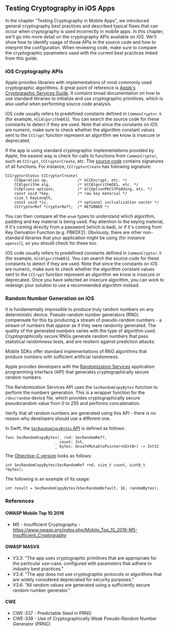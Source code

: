 ## Testing Cryptography in iOS Apps

In the chapter "Testing Cryptography in Mobile Apps", we introduced general cryptography best practices and described typical flaws that can occur when cryptography is used incorrectly in mobile apps. In this chapter, we'll go into more detail on the cryptography APIs available on iOS. We'll show how to identify usage of those APIs in the source code and how to interpret the configuration. When reviewing code, make sure to compare the cryptographic parameters used with the current best practices linked from this guide.

### iOS Cryptography APIs

Apple provides libraries with implementations of most commonly used cryptographic algorithms. A great point of reference is [Apple's Cryptographic Services Guide](https://developer.apple.com/library/content/documentation/Security/Conceptual/cryptoservices/GeneralPurposeCrypto/GeneralPurposeCrypto.html "Apple Cryptographic Services Guide"). It contains broad documentation on how to use standard libraries to initialize and use cryptographic primitives, which is also useful when performing source code analysis.

iOS code usually refers to predefined constants defined in `CommonCryptor.h` (for example, `kCCAlgorithmDES`). You can search the source code for these constants to detect if they are used. Note that since the constants on iOS are numeric, make sure to check whether the algorithm constant values sent to the `CCCrypt` function represent an algorithm we know is insecure or deprecated.

If the app is using standard cryptographic implementations provided by Apple, the easiest way is check for calls to functions from `CommonCryptor`, such as `CCCrypt`, `CCCryptorCreate`, etc. The [source code](https://opensource.apple.com/source/CommonCrypto/CommonCrypto-36064/CommonCrypto/CommonCryptor.h "CommonCryptor.h") contains signatures of all functions. For instance, `CCCryptorCreate` has following signature:

```
CCCryptorStatus CCCryptorCreate(
	CCOperation op,             /* kCCEncrypt, etc. */
	CCAlgorithm alg,            /* kCCAlgorithmDES, etc. */
	CCOptions options,          /* kCCOptionPKCS7Padding, etc. */
	const void *key,            /* raw key material */
	size_t keyLength,
	const void *iv,             /* optional initialization vector */
	CCCryptorRef *cryptorRef);  /* RETURNED */
```

You can then compare all the `enum` types to understand which algorithm, padding and key material is being used. Pay attention to the keying material, if it's coming directly from a password (which is bad), or if it's coming from Key Derivation Function (e.g. PBKDF2).
Obviously, there are other non-standard libraries that your application might be using (for instance `openssl`), so you should check for these too.

iOS code usually refers to predefined constants defined in `CommonCryptor.h` (for example, `kCCAlgorithmDES`). You can search the source code for these constants to detect if they are used. Note that since the constants on iOS are numeric, make sure to check whether the algorithm constant values sent to the `CCCrypt` function represent an algorithm we know is insecure or deprecated. Once you have selected an insecure algorithm, you can work to redesign your solution to use a recommended algorithm instead.

### Random Number Generation on iOS

It is fundamentally impossible to produce truly random numbers on any deterministic device. Pseudo-random number generators (RNG) compensate for this by producing a stream of pseudo-random numbers - a stream of numbers that *appear* as if they were randomly generated. The quality of the generated numbers varies with the type of algorithm used. *Cryptographically secure* RNGs generate random numbers that pass statistical randomness tests, and are resilient against prediction attacks.

Mobile SDKs offer standard implementations of RNG algorithms that produce numbers with sufficient artificial randomness.

Apple provides developers with the [Randomization Services](https://developer.apple.com/reference/security/randomization_services "Randomization Services") application programming interface (API) that generates cryptographically secure random numbers.

The Randomization Services API uses the `SecRandomCopyBytes` function to perform the numbers generation. This is a wrapper function for the `/dev/random` device file, which provides cryptographically secure pseudorandom value from 0 to 255 and performs concatenation.

Verify that all random numbers are generated using this API - there is no reason why developers should use a different one.

In Swift, the [`SecRandomCopyBytes` API](https://developer.apple.com/reference/security/1399291-secrandomcopybytes "SecRandomCopyBytes (Swift)") is defined as follows:
```
func SecRandomCopyBytes(_ rnd: SecRandomRef?,
                      _ count: Int,
                      _ bytes: UnsafeMutablePointer<UInt8>) -> Int32
```

The [Objective-C version](https://developer.apple.com/reference/security/1399291-secrandomcopybytes?language=objc "SecRandomCopyBytes (Objective-C)") looks as follows:
```
int SecRandomCopyBytes(SecRandomRef rnd, size_t count, uint8_t *bytes);
```

The following is an example of its usage:
```
int result = SecRandomCopyBytes(kSecRandomDefault, 16, randomBytes);
```

### References

#### OWASP Mobile Top 10 2016
- M5 - Insufficient Cryptography - https://www.owasp.org/index.php/Mobile_Top_10_2016-M5-Insufficient_Cryptography

#### OWASP MASVS
- V3.3: "The app uses cryptographic primitives that are appropriate for the particular use-case, configured with parameters that adhere to industry best practices."
- V3.4: "The app does not use cryptographic protocols or algorithms that are widely considered depreciated for security purposes."
- V3.6: "All random values are generated using a sufficiently secure random number generator."

#### CWE
- CWE-337 - Predictable Seed in PRNG
- CWE-338 - Use of Cryptographically Weak Pseudo-Random Number Generator (PRNG)
